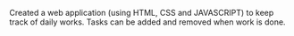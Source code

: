 Created a web application (using HTML, CSS and JAVASCRIPT) to keep track of daily works.
Tasks can be added and removed when work is done.
